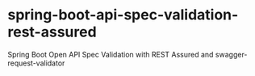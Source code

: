# spring-boot-api-spec-validation-rest-assured
Spring Boot Open API Spec Validation with REST Assured and swagger-request-validator
